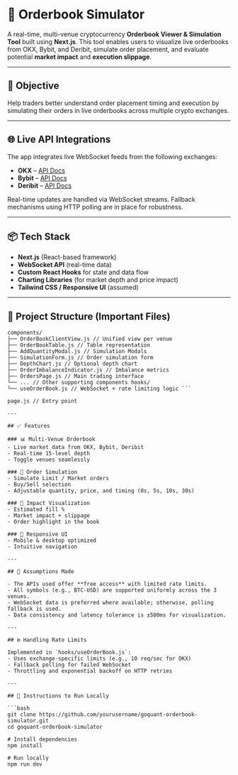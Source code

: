 # 🚀 Orderbook Simulator

A real-time, multi-venue cryptocurrency **Orderbook Viewer & Simulation Tool** built using **Next.js**. This tool enables users to visualize live orderbooks from OKX, Bybit, and Deribit, simulate order placement, and evaluate potential **market impact** and **execution slippage**.

---

## 🧠 Objective

Help traders better understand order placement timing and execution by simulating their orders in live orderbooks across multiple crypto exchanges.

---

## 🌐 Live API Integrations

The app integrates live WebSocket feeds from the following exchanges:

- **OKX** – [API Docs](https://www.okx.com/docs-v5/)
- **Bybit** – [API Docs](https://bybit-exchange.github.io/docs/v5/intro)
- **Deribit** – [API Docs](https://docs.deribit.com/)

Real-time updates are handled via WebSocket streams. Fallback mechanisms using HTTP polling are in place for robustness.

---

## 📦 Tech Stack

- **Next.js** (React-based framework)
- **WebSocket API** (real-time data)
- **Custom React Hooks** for state and data flow
- **Charting Libraries** (for market depth and price impact)
- **Tailwind CSS / Responsive UI** (assumed)

---

## 📁 Project Structure (Important Files)

```
components/ 
├── OrderBookClientView.js // Unified view per venue 
├── OrderBookTable.js // Table representation
├── AddQuantityModal.js // Simulation Modals
├── SimulationForm.js // Order simulation form
├── DepthChart.js // Optional depth chart
├── OrderImbalanceIndicator.js // Imbalance metrics
├── OrdersPage.js // Main trading interface
└── ... // Other supporting components hooks/
└── useOrderBook.js // WebSocket + rate limiting logic ```

page.js // Entry point

---

## ✅ Features

### 📊 Multi-Venue Orderbook
- Live market data from OKX, Bybit, Deribit
- Real-time 15-level depth
- Toggle venues seamlessly

### 📝 Order Simulation
- Simulate Limit / Market orders
- Buy/Sell selection
- Adjustable quantity, price, and timing (0s, 5s, 10s, 30s)

### 📌 Impact Visualization
- Estimated fill %
- Market impact + slippage
- Order highlight in the book

### 📱 Responsive UI
- Mobile & desktop optimized
- Intuitive navigation

---

## 🧪 Assumptions Made

- The APIs used offer **free access** with limited rate limits.
- All symbols (e.g., BTC-USD) are supported uniformly across the 3 venues.
- WebSocket data is preferred where available; otherwise, polling fallback is used.
- Data consistency and latency tolerance is ±500ms for visualization.

---

## ⚙️ Handling Rate Limits

Implemented in `hooks/useOrderBook.js`:
- Uses exchange-specific limits (e.g., 10 req/sec for OKX)
- Fallback polling for failed WebSocket
- Throttling and exponential backoff on HTTP retries

---

## 📄 Instructions to Run Locally

```bash
git clone https://github.com/yourusername/goquant-orderbook-simulator.git
cd goquant-orderbook-simulator

# Install dependencies
npm install

# Run locally
npm run dev
